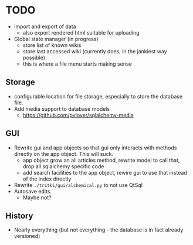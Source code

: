 # TODO

* import and export of data
  * also export rendered html suitable for uploading
* Global state manager (in progress)
  * store list of known wikis
  * store last accessed wiki (currently does, in the jankiest way possible)
  * this is where a file menu starts making sense

## Storage

* configurable location for file storage, especially to store the database file.
* Add media support to database models
  * https://github.com/pylover/sqlalchemy-media

## GUI

* Rewrite gui and app objects so that gui only interacts with methods directly on the app object.  This will suck.
  * app object grow an all articles method, rewrite model to call that, drop all sqlalchemy specific code
  * add search facilities to the app object, rewire gui to use that instead of the index directly
* Rewrite `./tritki/gui/alchemical.py` to not use QtSql
* Autosave edits.
  * Maybe not?

## History

* Nearly everything (but not everything - the database is in fact already versioned)